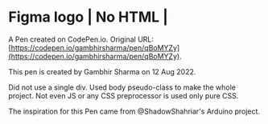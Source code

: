 # Figma logo | No HTML |

A Pen created on CodePen.io. Original URL: [https://codepen.io/gambhirsharma/pen/qBoMYZy](https://codepen.io/gambhirsharma/pen/qBoMYZy).

This pen is created by Gambhir Sharma on 12 Aug 2022.

Did not use a single div. Used body pseudo-class to make the whole project. 
Not even JS or any CSS preprocessor is used only pure CSS.

The inspiration for this Pen came from @ShadowShahriar's Arduino project.
